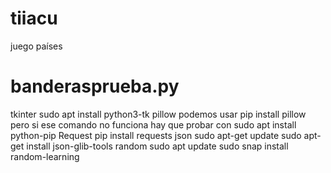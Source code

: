 # tiiacu
juego países
# banderasprueba.py
tkinter
sudo apt install python3-tk
pillow
podemos usar pip install pillow pero si ese comando no funciona hay que probar con sudo apt install python-pip
Request
pip install requests
json
sudo apt-get update
sudo apt-get install json-glib-tools
random
sudo apt update
sudo snap install random-learning
